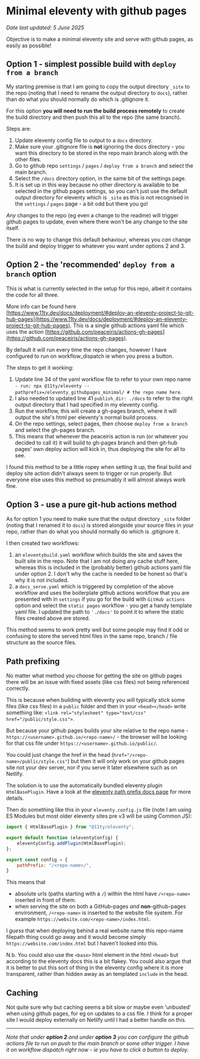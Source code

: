# Minimal eleventy with github pages

_Date last updated: 5 June 2025_

Objective is to make a minimal eleventy site and serve with github pages, as easily as possible!

## Option 1 - simplest possible build with `deploy from a branch`

My starting premise is that I am going to copy the output directory `_site` to the repo (noting that I need to rename the output directory to `docs`), rather than do what you should normally do which is .gitignore it.

For this option **you will need to run the build process remotely** to create the build directory and then push this all to the repo (the same branch).

Steps are:

1. Update eleventy config file to output to a `docs` directory.
2. Make sure your .gitignore file is **not** ignoring the docs directory - you want this directory to be stored in the repo main branch along with the other files.
3. Go to github repo `settings` / `pages` / `deploy from a branch` and select the main branch.
4. Select the `/docs` directory option, in the same bit of the settings page.
5. It is set up in this way because no other directory is available to be selected in the github pages settings, so you can't just use the default output directory for eleventy which is `_site` as this is not recognised in the `settings` / `pages` page - a bit odd but there you go!

_Any_ changes to the repo (eg even a change to the readme) will trigger github pages to update, even where there won't be any change to the site itself.

There is no way to change this default behaviour, whereas you _can_ change the build and deploy trigger to whatever you want under options 2 and 3.

## Option 2 - the 'recommended' `deploy from a branch` option

This is what is currently selected in the setup for this repo, albeit it contains the code for all three.

More info can be found here [https://www.11ty.dev/docs/deployment/#deploy-an-eleventy-project-to-git-hub-pages](https://www.11ty.dev/docs/deployment/#deploy-an-eleventy-project-to-git-hub-pages). This is a single github actions yaml file which uses the action [https://github.com/peaceiris/actions-gh-pages](https://github.com/peaceiris/actions-gh-pages).

By default it will run every time the repo changes, however I have configured to run on workflow_dispatch ie when you press a button.

The steps to get it working:

1. Update line 34 of the yaml workflow file to refer to your own repo name `- run: npx @11ty/eleventy --pathprefix=/eleventy_githubpages_minimal/ # the repo name here`.
2. I also needed to updated line 41 `publish_dir: ./docs` to refer to the right output directory that I had specified in my eleventy config.
3. Run the workflow, this will create a gh-pages branch, where it will output the site's html per eleventy's normal build process.
4. On the repo settings, select pages, then choose `deploy from a branch` and select the gh-pages branch.
5. This means that whenever the peaceiris action is run (or whatever you decided to call it) it will build to gh-pages branch and then git-hub pages' own deploy action will kick in, thus deploying the site for all to see.

I found this method to be a little ropey when setting it up, the final build and deploy site action didn't always seem to trigger or run properly. But everyone else uses this method so presumably it will almost always work fine.

## Option 3 - use a pure git-hub actions method

As for option 1 you need to make sure that the output directory `_site` folder (noting that I renamed it to `docs`) is stored alongside your source files in your repo, rather than do what you should normally do which is .gitignore it.

I then created two workflows:

1. an `eleventybuild.yaml` workflow which builds the site and saves the built site in the repo. Note that I am not doing any cache stuff here, whereas this is included in the (probably better) github actions yaml file under option 2. I don't why the cache is needed to be honest so that's why it is not included. 
2. a `docs_serve.yaml` which is triggered by completion of the above workflow and uses the boilerplate github actions workflow that you are presented with in `settings` if you go for the build with `GitHub actions` option and select the `static pages` workflow - you get a handy template yaml file. I updated the path to `'./docs'` to point it to where the static files created above are stored. 

This method seems to work pretty well but some people may find it odd or confusing to store the served html files in the same repo, branch / file structure as the source files.

## Path prefixing

No matter what method you choose for getting the site on github pages there will be an issue with fixed assets (like css files) not being referenced correctly.

This is because when building with eleventy you will typically stick some files (like css files) in a `public` folder and then in your `<head></head>` write something like: `<link rel="stylesheet" type="text/css" href="/public/style.css">`.

But because your github pages builds your site relative to the repo name - `https://<username>.github.io/<repo-name>/` - the browser will be looking for that css file under `https://<username>.github.io/public/`.

You could just change the href in the head (`href="/<repo-name>/public/style.css"`) but then it will only work on your github pages site not your dev server, nor if you serve it later elsewhere such as on Netlify.

The solution is to use the automatically bundled  eleventy plugin `HtmlBasePlugin`. Have a look at the [eleventy path prefix docs page](https://www.11ty.dev/docs/config/#deploy-to-a-subdirectory-with-a-path-prefix) for more details.

Then do something like this in your `eleventy.config.js` file (note I am using ES Modules but most older eleventy sites pre v3 will be using Common JS):

```javascript
import { HtmlBasePlugin } from "@11ty/eleventy";

export default function (eleventyConfig) {
	eleventyConfig.addPlugin(HtmlBasePlugin);
};

export const config = {
	pathPrefix: "/<repo-name>/",
}
```
This means that

- absolute urls (paths starting with a `/`) within the html have `/<repo-name>` inserted in front of them.
- when serving the site on both a GitHub-pages _and_ **non**-github-pages environment, `/<repo-name>` is inserted to the website file system. For example `https://website.com/<repo-name>/index.html`.

I _guess_ that when deploying behind a real website name this repo-name filepath thing could go away and it would become simply `https://website.com/index.html` but I haven't looked into this.

N.b. You could also use the `<base>` html element in the html `<head>` but according to the eleventy docs this is a bit flakey. You could also argue that it is better to put this sort of thing in the eleventy config where it is more transparent, rather than hidden away as an templated `include` in the head.

## Caching

Not quite sure why but caching seems a bit slow or maybe even 'unbusted' when using github pages, for eg on updates to a css file. I think for a proper site I would deploy externally on Netlify until I had a better handle on this. 

---

_Note that under **option 2** and under **option 3** you can configure the github actions file to run on push to the main branch or some other trigger. I have it on workflow dispatch right now - ie you have to click a button to deploy._
